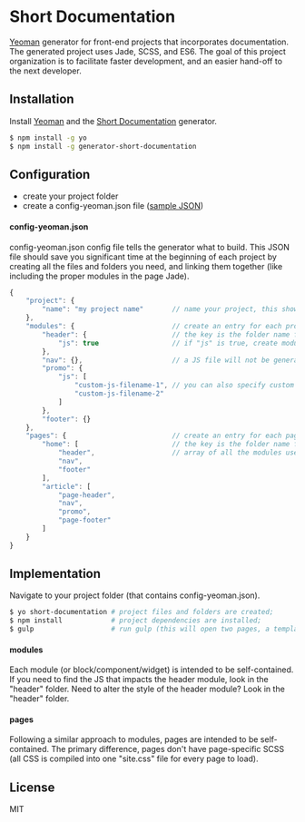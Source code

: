 # Short Documentation

[Yeoman](http://yeoman.io) generator for front-end projects that incorporates documentation. The generated project uses Jade, SCSS, and ES6. The goal of this project organization is to facilitate faster development, and an easier hand-off to the next developer.


## Installation

Install [Yeoman](http://yeoman.io) and the [Short Documentation](https://github.com/Longfilename/ShortDocumentation) generator.

```bash
$ npm install -g yo
$ npm install -g generator-short-documentation
```


## Configuration

* create your project folder
* create a config-yeoman.json file ([sample JSON](./sample-config-yeoman.json))

#### config-yeoman.json

config-yeoman.json config file tells the generator what to build. This JSON file should save you significant time at the beginning of each project by creating all the files and folders you need, and linking them together (like including the proper modules in the page Jade).

```javascript
{
    "project": {
        "name": "my project name"       // name your project, this shows up in the readme;
    },
    "modules": {                        // create an entry for each project module;
        "header": {                     // the key is the folder name for this module;
            "js": true                  // if "js" is true, create module.js for this module;
        },
        "nav": {},                      // a JS file will not be generated for this module;
        "promo": {
            "js": [
                "custom-js-filename-1", // you can also specify custom names for your JavaScript files;
                "custom-js-filename-2"
            ]
        },
        "footer": {}
    },
    "pages": {                          // create an entry for each page in this project;
        "home": [                       // the key is the folder name for this page;
            "header",                   // array of all the modules used in this page;
            "nav",
            "footer"
        ],
        "article": [
            "page-header",
            "nav",
            "promo",
            "page-footer"
        ]
    }
}
```


## Implementation

Navigate to your project folder (that contains config-yeoman.json).

```bash
$ yo short-documentation # project files and folders are created;
$ npm install            # project dependencies are installed;
$ gulp                   # run gulp (this will open two pages, a templates index, and the documentation);
```

#### modules

Each module (or block/component/widget) is intended to be self-contained. If you need to find the JS that impacts the header module, look in the "header" folder. Need to alter the style of the header module? Look in the "header" folder.

#### pages

Following a similar approach to modules, pages are intended to be self-contained. The primary difference, pages don't have page-specific SCSS (all CSS is compiled into one "site.css" file for every page to load).


## License

MIT
